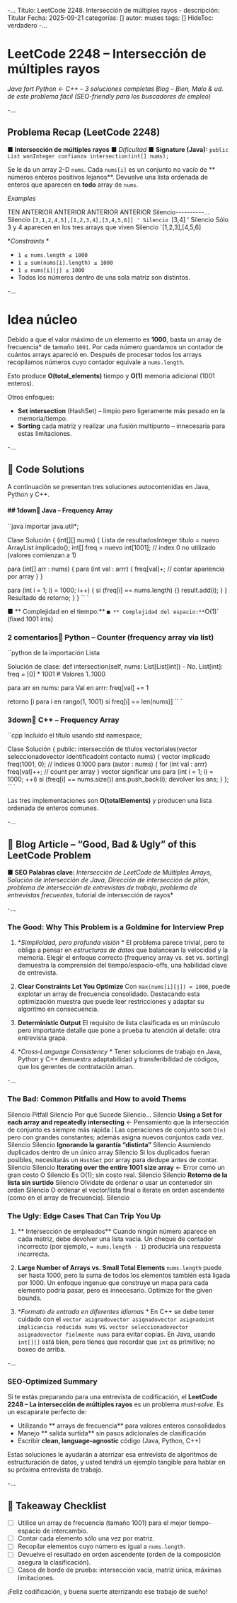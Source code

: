 -...
Título: LeetCode 2248. Intersección de múltiples rayos -
descripción: Titular
Fecha: 2025-09-21
categorías: []
autor: muses
tags: []
HideToc: verdadero
-...
# LeetCode 2248 – Intersección de múltiples rayos
*Java fort Python ← C++ – 3 soluciones completas*
*Blog – Bien, Malo & ud. de este problema fácil (SEO-friendly para los buscadores de empleo)*

-...

## Problema Recap (LeetCode 2248)

■ **Intersección de múltiples rayos**
■ *Dificultad*
■ **Signature (Java):** `public List wonInteger confianza intersection(int[] nums);`

Se le da un array 2-D `nums`.
Cada `nums[i]` es un conjunto no vacío de ** números enteros positivos lejanos**.
Devuelve una lista ordenada de enteros que aparecen en **todo** array de `nums`.

*Examples*

TEN ANTERIOR ANTERIOR ANTERIOR ANTERIOR
Silencio----------...
Silencio `[3,1,2,4,5],[1,2,3,4],[3,4,5,6]] ' Silencio `[3,4] ' Silencio Sólo 3 y 4 aparecen en los tres arrays que viven
Silencio `[1,2,3],[4,5,6]

**Constraints* *

* `1 ≤ nums.length ≤ 1000`
* `1 ≤ sum(nums[i].length) ≤ 1000`
* `1 ≤ nums[i][j] ≤ 1000`
* Todos los números dentro de una sola matriz son distintos.

-...

# Idea núcleo

Debido a que el valor máximo de un elemento es **1000**, basta un array de frecuencia* de tamaño `1001`.
Por cada número guardamos un contador de cuántos arrays apareció en.
Después de procesar todos los arrays recopilamos números cuyo contador equivale a `nums.length`.

Esto produce **O(total_elements)** tiempo y **O(1)** memoria adicional (1001 enteros).

Otros enfoques:
* **Set intersection** (HashSet) – limpio pero ligeramente más pesado en la memoria/tiempo.
* **Sorting** cada matriz y realizar una fusión multipunto – innecesaria para estas limitaciones.

-...

## 🧩 Code Solutions

A continuación se presentan tres soluciones autocontenidas en Java, Python y C++.

#### ## 1down⃣ Java – Frequency Array

``java
importar java.util*;

Clase Solución {
(int[][] nums) {
Lista de resultadosInteger título = nuevo ArrayList implicado();
int[] freq = nuevo int[1001]; // index 0 no utilizado (valores comienzan a 1)

para (int[] arr : nums) {
para (int val : arrr) {
freq[val]+; // contar apariencia por array
}
}

para (int i = 1; i) = 1000; i++) {
si (freq[i] == nums.length) {}
result.add(i);
}
}
Resultado de retorno;
}
}
`` `

■ ** Complejidad en el tiempo:** `
■ ** Complejidad del espacio:** `O(1)` (fixed 1001 ints)

### 2 comentarios⃣ Python – Counter (frequency array via list)

``python
de la importación Lista

Solución de clase:
def intersection(self, nums: List[List[int]) - No. List[int]:
freq = [0] * 1001 # Valores 1..1000

para arr en nums:
para Val en arrr:
freq[val] += 1

retorno [i para i en rango(1, 1001) si freq[i] == len(nums)]
`` `

### 3down⃣ C++ – Frequency Array

``cpp
Incluido el título
usando std namespace;

Clase Solución {
public:
intersección de títulos vectoriales(vector seleccionadovector identificadoint contacto nums) {
vector implicado freq(1001, 0); // índices 0.1000
para (autor : nums) {
for (int val : arrr) freq[val]++; // count per array
}
vector significar uns
para (int i = 1; i) = 1000; ++i)
si (freq[i] == nums.size()) ans.push_back(i);
devolver los ans;
}
};
`` `

Las tres implementaciones son **O(totalElements)** y producen una lista ordenada de enteros comunes.

-...

## 📝 Blog Article – “Good, Bad & Ugly” of this LeetCode Problem

■ **SEO Palabras clave:** *Intersección de LeetCode de Múltiples Arrays*, *Solución de intersección de Java*, *Dirección de intersección de pitón*, *problema de intersección de entrevistas de trabajo*, *problema de entrevistas frecuentes*, tutorial de intersección de rayos*

-...

### The Good: Why This Problem is a Goldmine for Interview Prep

1. **Simplicidad, pero profunda visión* *
El problema parece trivial, pero te obliga a pensar en *estructuras de datos* que balancean la velocidad y la memoria.
Elegir el enfoque correcto (frequency array vs. set vs. sorting) demuestra la comprensión del tiempo/espacio-offs, una habilidad clave de entrevista.

2. **Clear Constraints Let You Optimize**
Con `max(nums[i][j]) = 1000`, puede explotar un array de frecuencia consolidado.
Destacando esta optimización muestra que puede leer restricciones y adaptar su algoritmo en consecuencia.

3. **Deterministic Output**
El requisito de lista clasificada es un minúsculo pero importante detalle que pone a prueba tu atención al detalle: otra entrevista grapa.

4. **Cross‐Language Consistency* *
Tener soluciones de trabajo en Java, Python y C++ demuestra adaptabilidad y transferibilidad de códigos, que los gerentes de contratación aman.

-...

### The Bad: Common Pitfalls and How to avoid Thems

Silencio Pitfall Silencio Por qué Sucede
Silencio...
Silencio **Using a Set for each array and repeatedly intersecting** ← Pensamiento que la intersección de conjunto es siempre más rápida ¦ Las operaciones de conjunto son `O(n)` pero con grandes constantes; además asigna nuevos conjuntos cada vez. Silencio
Silencio **Ignorando la garantía “distinta”** Silencio Asumiendo duplicados dentro de un único array Silencio Si los duplicados fueran posibles, necesitarás un `HashSet` por array para dedupe antes de contar. Silencio
Silencio **Iterating over the entire 1001 size array** ← Error como un gran costo O Silencio Es O(1); sin costo real. Silencio
Silencio **Retorno de la lista sin surtido** Silencio Olvídate de ordenar o usar un contenedor sin orden Silencio O ordenar el vector/lista final o iterate en orden ascendente (como en el array de frecuencia). Silencio

### The Ugly: Edge Cases That Can Trip You Up

1. ** Intersección de empleados**
Cuando ningún número aparece en cada matriz, debe devolver una lista vacía. Un cheque de contador incorrecto (por ejemplo, `= nums.length - 1`) produciría una respuesta incorrecta.

2. **Large Number of Arrays vs. Small Total Elements**
`nums.length` puede ser hasta 1000, pero la suma de todos los elementos también está ligada por 1000.
Un enfoque ingenuo que construye un mapa para cada elemento podría pasar, pero es innecesario. Optimize for the given bounds.

3. **Formato de entrada en diferentes idiomas* *
En C++ se debe tener cuidado con el `vector asignadovector asignadovector asignadoint implicancia reducida nums` vs. `vector seleccionadovector asignadovector fielmente nums` para evitar copias.
En Java, usando `int[][]` está bien, pero tienes que recordar que `int` es primitivo; no boxeo de arriba.

-...

### SEO‐Optimized Summary

Si te estás preparando para una entrevista de codificación, el **LeetCode 2248 – La intersección de múltiples rayos** es un problema *must‐solve*.
Es un escaparate perfecto de:

* Utilizando ** arrays de frecuencia** para valores enteros consolidados
* Manejo ** salida surtida** sin pasos adicionales de clasificación
* Escribir **clean, language‐agnostic** código (Java, Python, C++)

Estas soluciones le ayudarán a aterrizar esa entrevista de algoritmos de estructuración de datos, y usted tendrá un ejemplo tangible para hablar en su próxima entrevista de trabajo.

-...

## 📌 Takeaway Checklist

- [ ] Utilice un array de frecuencia (tamaño 1001) para el mejor tiempo-espacio de intercambio.
- [ ] Contar cada elemento sólo una vez por matriz.
- [ ] Recopilar elementos cuyo número es igual a `nums.length`.
- [ ] Devuelve el resultado en orden ascendente (orden de la composición asegura la clasificación).
- [ ] Casos de borde de prueba: intersección vacía, matriz única, máximas limitaciones.

¡Feliz codificación, y buena suerte aterrizando ese trabajo de sueño!